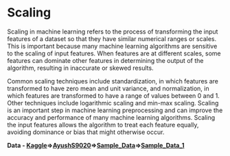 # Scaling 

Scaling in machine learning refers to the process of transforming the input features of a dataset so that they have similar numerical ranges or scales. This is important because many machine learning algorithms are sensitive to the scaling of input features. When features are at different scales, some features can dominate other features in determining the output of the algorithm, resulting in inaccurate or skewed results.

Common scaling techniques include standardization, in which features are transformed to have zero mean and unit variance, and normalization, in which features are transformed to have a range of values between 0 and 1. Other techniques include logarithmic scaling and min-max scaling. Scaling is an important step in machine learning preprocessing and can improve the accuracy and performance of many machine learning algorithms. Scaling the input features allows the algorithm to treat each feature equally, avoiding dominance or bias that might otherwise occur. 

**Data - [Kaggle](https://www.kaggle.com/)=>[AyushS9020](https://www.kaggle.com/ayushs9020)=>[Sample_Data](https://www.kaggle.com/datasets/ayushs9020/sample-data)=>[Sample_Data_1](https://www.kaggle.com/datasets/ayushs9020/sample-data)**
